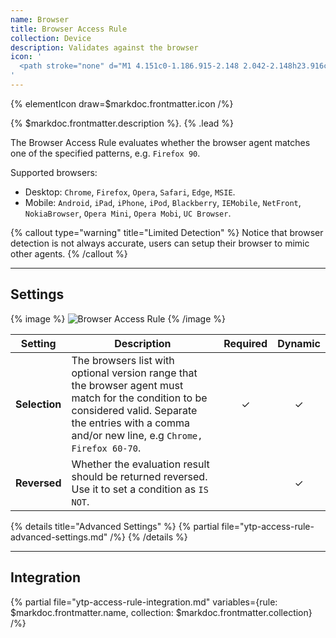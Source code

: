 ```yaml
---
name: Browser
title: Browser Access Rule
collection: Device
description: Validates against the browser
icon: '
  <path stroke="none" d="M1 4.151c0-1.186.915-2.148 2.042-2.148h23.916c1.127 0 2.042.962 2.042 2.148l-.01 21.552c0 1.179-.87 2.3-1.99 2.3H2.997c-1.12 0-2.009-1.128-2.009-2.306L1 4.15zm2.286-.167a.301.301 0 00-.292.307l.003 1.986 4.42.022.003-2.315H3.286zm5.896 0L9.167 6.3h4.666V3.984H9.182zm6.401 0V6.3H27V4.29a.3.3 0 00-.292-.307H15.583zM27 8.14L2.997 8.121l-.012 17.576a.3.3 0 00.292.307h23.421c.16 0 .292-.139.292-.307L27 8.14z"/>
'
---
```


{% elementIcon draw=$markdoc.frontmatter.icon /%}

{% $markdoc.frontmatter.description %}. {% .lead %}

The Browser Access Rule evaluates whether the browser agent matches one of the specified patterns, e.g. `Firefox 90`.

Supported browsers:

- Desktop: `Chrome`, `Firefox`, `Opera`, `Safari`, `Edge`, `MSIE`.
- Mobile: `Android`, `iPad`, `iPhone`, `iPod`, `Blackberry`, `IEMobile`, `NetFront`, `NokiaBrowser`, `Opera Mini`, `Opera Mobi`, `UC Browser`.

{% callout type="warning" title="Limited Detection" %}
Notice that browser detection is not always accurate, users can setup their browser to mimic other agents.
{% /callout %}

---

## Settings

{% image %}
![Browser Access Rule](/assets/ytp/access/rule-browser.webp)
{% /image %}

| Setting | Description | Required | Dynamic |
| ------- | ----------- | :------: | :-----: |
| **Selection** | The browsers list with optional version range that the browser agent must match for the condition to be considered valid. Separate the entries with a comma and/or new line, e.g `Chrome, Firefox 60-70`. | &#x2713; | &#x2713; |
| **Reversed** | Whether the evaluation result should be returned reversed. Use it to set a condition as `IS NOT`. | | &#x2713; |

{% details title="Advanced Settings" %}
    {% partial file="ytp-access-rule-advanced-settings.md" /%}
{% /details %}

---

## Integration

{% partial file="ytp-access-rule-integration.md" variables={rule: $markdoc.frontmatter.name, collection: $markdoc.frontmatter.collection} /%}
